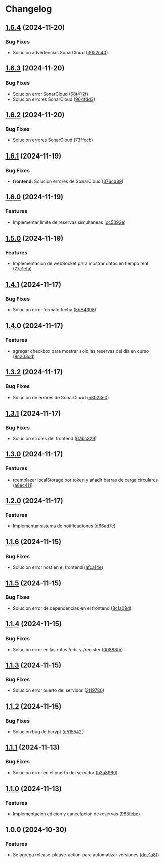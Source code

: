 # Changelog

## [1.6.4](https://github.com/oqnd2/DevOps_2/compare/v1.6.3...v1.6.4) (2024-11-20)


### Bug Fixes

* Solucion advertencias SonarCloud ([3052c40](https://github.com/oqnd2/DevOps_2/commit/3052c4010964ca4ecf42c0f9197c564419c16697))

## [1.6.3](https://github.com/oqnd2/DevOps_2/compare/v1.6.2...v1.6.3) (2024-11-20)


### Bug Fixes

* Solucion error SonarCloud ([68f412f](https://github.com/oqnd2/DevOps_2/commit/68f412fd7bb839883827b3bf926be8afd7b0c8ef))
* Solucion errores SonarCloud ([964fdd3](https://github.com/oqnd2/DevOps_2/commit/964fdd3d7e483986f2bc5bbc99f0991700ef3cbb))

## [1.6.2](https://github.com/oqnd2/DevOps_2/compare/v1.6.1...v1.6.2) (2024-11-20)


### Bug Fixes

* Solucion errores SonarCloud ([73ffccb](https://github.com/oqnd2/DevOps_2/commit/73ffccbe1345f7f215e1f6a727a72e37c72d46f1))

## [1.6.1](https://github.com/oqnd2/DevOps_2/compare/v1.6.0...v1.6.1) (2024-11-19)


### Bug Fixes

* **frontend:** Solucion errores de SonarCloud ([376cd89](https://github.com/oqnd2/DevOps_2/commit/376cd89bdc665fe54c54d52f2ce9802edb8b12a8))

## [1.6.0](https://github.com/oqnd2/DevOps_2/compare/v1.5.0...v1.6.0) (2024-11-19)


### Features

* Implementar limite de reservas simultaneas ([cc5393e](https://github.com/oqnd2/DevOps_2/commit/cc5393e7305a77448f37ebd50335fbfebb9cc0bc))

## [1.5.0](https://github.com/oqnd2/DevOps_2/compare/v1.4.1...v1.5.0) (2024-11-19)


### Features

* Implementacion de webSocket para mostrar datos en tiempo real ([77c1efa](https://github.com/oqnd2/DevOps_2/commit/77c1efade1184ba051da60909cc574e4b82e3a02))

## [1.4.1](https://github.com/oqnd2/DevOps_2/compare/v1.4.0...v1.4.1) (2024-11-17)


### Bug Fixes

* Solución error formato fecha ([5b84308](https://github.com/oqnd2/DevOps_2/commit/5b84308cfd28ba08f2466d38df00c4cc07598cf6))

## [1.4.0](https://github.com/oqnd2/DevOps_2/compare/v1.3.2...v1.4.0) (2024-11-17)


### Features

* agregar checkbox para mostrar solo las reservas del dia en curso ([8c203cd](https://github.com/oqnd2/DevOps_2/commit/8c203cd7ff83b9ffc3c4e5daa4a7fb89db366342))

## [1.3.2](https://github.com/oqnd2/DevOps_2/compare/v1.3.1...v1.3.2) (2024-11-17)


### Bug Fixes

* Solucion de errores de SonarCloud ([e8023e0](https://github.com/oqnd2/DevOps_2/commit/e8023e0a316a4a67493346a26664b5fc1b905424))

## [1.3.1](https://github.com/oqnd2/DevOps_2/compare/v1.3.0...v1.3.1) (2024-11-17)


### Bug Fixes

* Solucion errores del frontend ([67bc329](https://github.com/oqnd2/DevOps_2/commit/67bc329da3001c0962eb4ca575c5d472dc1a1677))

## [1.3.0](https://github.com/oqnd2/DevOps_2/compare/v1.2.0...v1.3.0) (2024-11-17)


### Features

* reemplazar localStorage por token y añadir barras de carga circulares ([a8ec411](https://github.com/oqnd2/DevOps_2/commit/a8ec411db562ee4f1524f76bafe10b99bb939057))

## [1.2.0](https://github.com/oqnd2/DevOps_2/compare/v1.1.6...v1.2.0) (2024-11-17)


### Features

* Implementar sistema de notificaciones ([d66ad7e](https://github.com/oqnd2/DevOps_2/commit/d66ad7e9de10b17a595026f42cd92bb7a5195abe))

## [1.1.6](https://github.com/oqnd2/DevOps_2/compare/v1.1.5...v1.1.6) (2024-11-15)


### Bug Fixes

* Solucion error host en el frontend ([afca14e](https://github.com/oqnd2/DevOps_2/commit/afca14e48afee5e9674146d40167d56585f8a56c))

## [1.1.5](https://github.com/oqnd2/DevOps_2/compare/v1.1.4...v1.1.5) (2024-11-15)


### Bug Fixes

* Solucion error de dependencias en el frontend ([8c1a09d](https://github.com/oqnd2/DevOps_2/commit/8c1a09d8fb83a8c20d1b19da83426d37e1ed5668))

## [1.1.4](https://github.com/oqnd2/DevOps_2/compare/v1.1.3...v1.1.4) (2024-11-15)


### Bug Fixes

* Solución error en las rutas /edit y /register ([00888fb](https://github.com/oqnd2/DevOps_2/commit/00888fb71989713e4147ffe4a22ac2eda4ccdf8d))

## [1.1.3](https://github.com/oqnd2/DevOps_2/compare/v1.1.2...v1.1.3) (2024-11-15)


### Bug Fixes

* Solucion error puerto del servidor ([3f19780](https://github.com/oqnd2/DevOps_2/commit/3f1978072c276587a2d9c890ff940210f96b9699))

## [1.1.2](https://github.com/oqnd2/DevOps_2/compare/v1.1.1...v1.1.2) (2024-11-15)


### Bug Fixes

* Solución bug de bcrypt ([d515542](https://github.com/oqnd2/DevOps_2/commit/d515542e9e64570a216a21c1a8d47b35581b608b))

## [1.1.1](https://github.com/oqnd2/DevOps_2/compare/v1.1.0...v1.1.1) (2024-11-13)


### Bug Fixes

* Solucion error en el puerto del servidor ([b3a8960](https://github.com/oqnd2/DevOps_2/commit/b3a8960907252f4044da4fa2801f4f9ee4b7d4a8))

## [1.1.0](https://github.com/oqnd2/DevOps_2/compare/v1.0.0...v1.1.0) (2024-11-13)


### Features

* Implementacion edicion y cancelacion de reservas ([983febd](https://github.com/oqnd2/DevOps_2/commit/983febddf5c45cdb9f4b4b4ada8072212f718536))

## 1.0.0 (2024-10-30)


### Features

* Se agrega release-please-action para automatizar versiones ([dcc1a8f](https://github.com/oqnd2/DevOps_2/commit/dcc1a8f212f9a34b8bfdef055e27b97ecef4ea5a))
